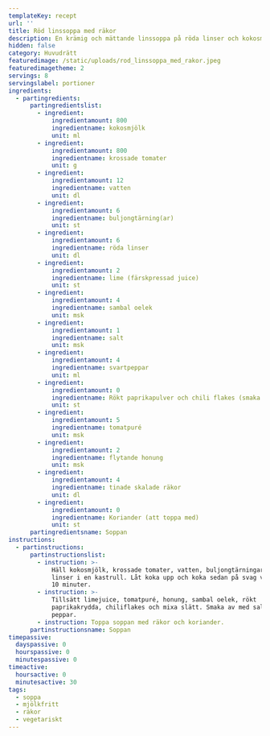 ```yaml
---
templateKey: recept
url: ''
title: Röd linssoppa med räkor
description: En krämig och mättande linssoppa på röda linser och kokosmjölk
hidden: false
category: Huvudrätt
featuredimage: /static/uploads/rod_linssoppa_med_rakor.jpeg
featuredimagetheme: 2
servings: 8
servingslabel: portioner
ingredients:
  - partingredients:
      partingredientslist:
        - ingredient:
            ingredientamount: 800
            ingredientname: kokosmjölk
            unit: ml
        - ingredient:
            ingredientamount: 800
            ingredientname: krossade tomater
            unit: g
        - ingredient:
            ingredientamount: 12
            ingredientname: vatten
            unit: dl
        - ingredient:
            ingredientamount: 6
            ingredientname: buljongtärning(ar)
            unit: st
        - ingredient:
            ingredientamount: 6
            ingredientname: röda linser
            unit: dl
        - ingredient:
            ingredientamount: 2
            ingredientname: lime (färskpressad juice)
            unit: st
        - ingredient:
            ingredientamount: 4
            ingredientname: sambal oelek
            unit: msk
        - ingredient:
            ingredientamount: 1
            ingredientname: salt
            unit: msk
        - ingredient:
            ingredientamount: 4
            ingredientname: svartpeppar
            unit: ml
        - ingredient:
            ingredientamount: 0
            ingredientname: Rökt paprikapulver och chili flakes (smaka av!)
            unit: st
        - ingredient:
            ingredientamount: 5
            ingredientname: tomatpuré
            unit: msk
        - ingredient:
            ingredientamount: 2
            ingredientname: flytande honung
            unit: msk
        - ingredient:
            ingredientamount: 4
            ingredientname: tinade skalade räkor
            unit: dl
        - ingredient:
            ingredientamount: 0
            ingredientname: Koriander (att toppa med)
            unit: st
      partingredientsname: Soppan
instructions:
  - partinstructions:
      partinstructionslist:
        - instruction: >-
            Häll kokosmjölk, krossade tomater, vatten, buljongtärningar och
            linser i en kastrull. Låt koka upp och koka sedan på svag värme ca
            10 minuter.
        - instruction: >-
            Tillsätt limejuice, tomatpuré, honung, sambal oelek, rökt
            paprikakrydda, chiliflakes och mixa slätt. Smaka av med salt och
            peppar.
        - instruction: Toppa soppan med räkor och koriander.
      partinstructionsname: Soppan
timepassive:
  dayspassive: 0
  hourspassive: 0
  minutespassive: 0
timeactive:
  hoursactive: 0
  minutesactive: 30
tags:
  - soppa
  - mjölkfritt
  - räkor
  - vegetariskt
---
```

